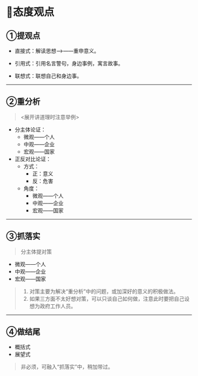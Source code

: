 
# 👀态度观点

## ①提观点

- 直接式：解读思想——>——重申意义。

- 引用式：引用名言警句，身边事例，寓言故事。

- 联想式：联想自己和身边事。

---

## ②重分析

><展开讲道理时注意举例>

- 分主体论证：
  - 微观——个人
  - 中观——企业
  - 宏观——国家
- 正反对比论证：
  - 方式：
    - 正：意义
    - 反：危害
  - 角度：
    - 微观——个人
    - 中观——企业
    - 宏观——国家

---

## ③抓落实

>分主体提对策

- 微观——个人
- 中观——企业
- 宏观——国家

>1. 对策主要为解决“重分析”中的问题，或加深好的意义的积极做法。
>2. 如果三方面不太好想对策，可以只谈自己如何做，注意此时要把自己设想为政府工作人员。

---

## ④做结尾

- 概括式
- 展望式

>非必须，可融入“抓落实”中，稍加带过。

